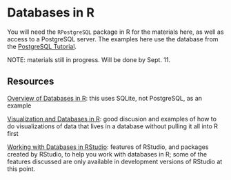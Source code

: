 # Databases in R

You will need the `RPostgreSQL` package in R for the materials here, as well as access to a PostgreSQL server.  The examples here use the database from the [PostgreSQL Tutorial](http://www.postgresqltutorial.com/).

NOTE: materials still in progress.  Will be done by Sept. 11.

## Resources

[Overview of Databases in R](https://rstudio-pubs-static.s3.amazonaws.com/52614_1fa12c657ba7492092bd538205d7f02e.html): this uses SQLite, not PostgreSQL, as an example

[Visualization and Databases in R](https://rviews.rstudio.com/2018/08/16/visualizations-with-r-and-databases/): good discusion and examples of how to do visualizations of data that lives in a database without pulling it all into R first

[Working with Databases in RStudio](http://db.rstudio.com/): features of RStudio, and packages created by RStudio, to help you work with databases in R; some of the features discussed are only available in development versions of RStudio at this point.

